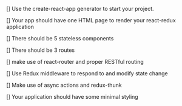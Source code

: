 [] Use the create-react-app generator to start your project.

[] Your app should have one HTML page to render your react-redux application

[] There should be 5 stateless components

[] There should be 3 routes

[] make use of react-router and proper RESTful routing

[] Use Redux middleware to respond to and modify state change

[] Make use of async actions and redux-thunk 

[] Your application should have some minimal styling